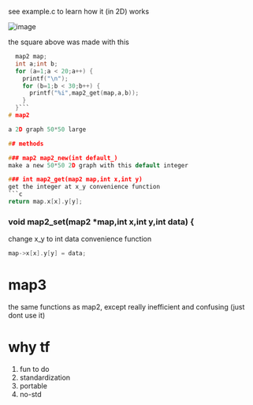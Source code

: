 see example.c to learn how it (in 2D) works

![image](https://user-images.githubusercontent.com/67511181/193435358-765ebae9-52b0-4d0a-866f-6f5585846fe2.png)

the square above was made with this
```c
  map2 map;
  int a;int b;
  for (a=1;a < 20;a++) {
    printf("\n");
    for (b=1;b < 30;b++) {
      printf("%i",map2_get(map,a,b));
    }
  }```
# map2

a 2D graph 50*50 large

## methods

### map2 map2_new(int default_)
make a new 50*50 2D graph with this default integer

### int map2_get(map2 map,int x,int y)
get the integer at x_y convenience function
```c
return map.x[x].y[y];
```
### void map2_set(map2 *map,int x,int y,int data) {
change x_y to int data convenience function
```c
map->x[x].y[y] = data;
```

# map3

the same functions as map2, except really inefficient and confusing (just dont use it)

# why tf
1. fun to do
2. standardization
3. portable
4. no-std
